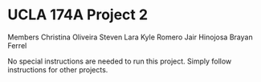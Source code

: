 # UCLA 174A Project 2

Members
Christina Oliveira
Steven Lara
Kyle Romero
Jair Hinojosa
Brayan Ferrel

No special instructions are needed to run this project. Simply follow instructions for other projects.